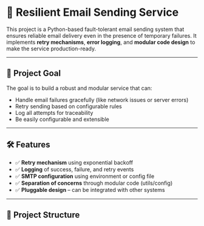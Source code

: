 # 📧 Resilient Email Sending Service

This project is a Python-based fault-tolerant email sending system that ensures reliable email delivery even in the presence of temporary failures. It implements **retry mechanisms**, **error logging**, and **modular code design** to make the service production-ready.

---

## 🚀 Project Goal

The goal is to build a robust and modular service that can:
- Handle email failures gracefully (like network issues or server errors)
- Retry sending based on configurable rules
- Log all attempts for traceability
- Be easily configurable and extensible

---

## 🛠️ Features

- ✅ **Retry mechanism** using exponential backoff
- ✅ **Logging** of success, failure, and retry events
- ✅ **SMTP configuration** using environment or config file
- ✅ **Separation of concerns** through modular code (utils/config)
- ✅ **Pluggable design** – can be integrated with other systems

---

## 🧩 Project Structure

